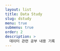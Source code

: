 ```yaml
---
layout: list
title: Data Study
slug: dstudy
menu: true
submenu: true
order: 2
description: >
  데이터 관련 공부 내용 기록
---
```

